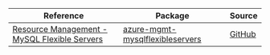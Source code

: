 | Reference | Package | Source |
|---|---|---|
|[Resource Management - MySQL Flexible Servers](mgmt-mysqlflexibleservers-readme.md)|[azure-mgmt-mysqlflexibleservers](https://pypi.org/project/azure-mgmt-mysqlflexibleservers)|[GitHub](https://github.com/Azure/azure-sdk-for-python/blob/main/sdk/mysqlflexibleservers/azure-mgmt-mysqlflexibleservers)|
